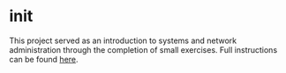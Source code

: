 # init
This project served as an introduction to systems and network administration through the completion of small exercises. Full instructions can be found [here](init.en.pdf).
